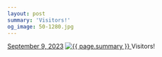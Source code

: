 ```yaml
---
layout: post
summary: 'Visitors!'
og_image: 50-1280.jpg
---
```


<p>
  <time>
    <a href="/50">September 9, 2023</a>
  </time>
  <a href="/50">
    <img src="{{ site.assets_url }}/50-640.jpg" srcset="{{ site.assets_url }}/50-320.jpg 320w, {{ site.assets_url }}/50-640.jpg 640w, {{ site.assets_url }}/50-960.jpg 960w, {{ site.assets_url }}/50-1280.jpg 1280w" sizes="(min-width: 700px) 50vw, calc(100vw - 2rem)" alt="{{ page.summary }}" />
  </a>
  <span>Visitors!</span>
</p>
